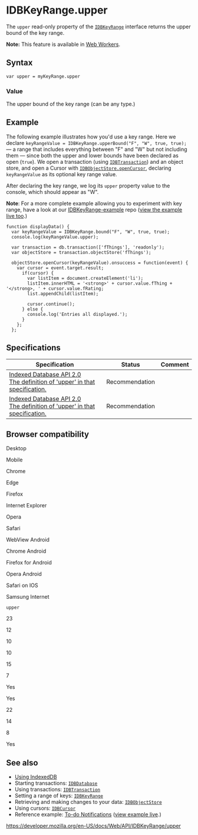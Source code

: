 # IDBKeyRange.upper

The `upper` read-only property of the [`IDBKeyRange`](../idbkeyrange) interface returns the upper bound of the key range.

**Note:** This feature is available in [Web Workers](../web_workers_api).

## Syntax

    var upper = myKeyRange.upper

### Value

The upper bound of the key range (can be any type.)

## Example

The following example illustrates how you'd use a key range. Here we declare `keyRangeValue = IDBKeyRange.upperBound("F", "W", true, true);` — a range that includes everything between "F" and "W" but not including them — since both the upper and lower bounds have been declared as open (`true`). We open a transaction (using [`IDBTransaction`](../idbtransaction)) and an object store, and open a Cursor with [`IDBObjectStore.openCursor`](../idbobjectstore/opencursor), declaring `keyRangeValue` as its optional key range value.

After declaring the key range, we log its `upper` property value to the console, which should appear as "W".

**Note**: For a more complete example allowing you to experiment with key range, have a look at our [IDBKeyRange-example](https://github.com/mdn/indexeddb-examples/tree/master/idbkeyrange) repo ([view the example live too](https://mdn.github.io/indexeddb-examples/idbkeyrange/).)

    function displayData() {
      var keyRangeValue = IDBKeyRange.bound("F", "W", true, true);
      console.log(keyRangeValue.upper);

      var transaction = db.transaction(['fThings'], 'readonly');
      var objectStore = transaction.objectStore('fThings');

      objectStore.openCursor(keyRangeValue).onsuccess = function(event) {
        var cursor = event.target.result;
          if(cursor) {
            var listItem = document.createElement('li');
            listItem.innerHTML = '<strong>' + cursor.value.fThing + '</strong>, ' + cursor.value.fRating;
            list.appendChild(listItem);

            cursor.continue();
          } else {
            console.log('Entries all displayed.');
          }
        };
      };

## Specifications

<table><thead><tr class="header"><th>Specification</th><th>Status</th><th>Comment</th></tr></thead><tbody><tr class="odd"><td><a href="https://www.w3.org/TR/IndexedDB/#dom-idbkeyrange-upper">Indexed Database API 2.0<br />
<span class="small">The definition of 'upper' in that specification.</span></a></td><td><span class="spec-rec">Recommendation</span></td><td></td></tr><tr class="even"><td><a href="https://www.w3.org/TR/IndexedDB/#dom-idbkeyrange-upper">Indexed Database API 2.0<br />
<span class="small">The definition of 'upper' in that specification.</span></a></td><td><span class="spec-rec">Recommendation</span></td><td></td></tr></tbody></table>

## Browser compatibility

Desktop

Mobile

Chrome

Edge

Firefox

Internet Explorer

Opera

Safari

WebView Android

Chrome Android

Firefox for Android

Opera Android

Safari on IOS

Samsung Internet

`upper`

23

12

10

10

15

7

Yes

Yes

22

14

8

Yes

## See also

- [Using IndexedDB](../indexeddb_api/using_indexeddb)
- Starting transactions: [`IDBDatabase`](../idbdatabase)
- Using transactions: [`IDBTransaction`](../idbtransaction)
- Setting a range of keys: [`IDBKeyRange`](../idbkeyrange)
- Retrieving and making changes to your data: [`IDBObjectStore`](../idbobjectstore)
- Using cursors: [`IDBCursor`](../idbcursor)
- Reference example: [To-do Notifications](https://github.com/mdn/to-do-notifications/tree/gh-pages) ([view example live](https://mdn.github.io/to-do-notifications/).)

<a href="https://developer.mozilla.org/en-US/docs/Web/API/IDBKeyRange/upper" class="_attribution-link">https://developer.mozilla.org/en-US/docs/Web/API/IDBKeyRange/upper</a>
